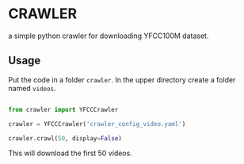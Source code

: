 CRAWLER
=======

a simple python crawler for downloading YFCC100M dataset.


## Usage

Put the code in a folder `crawler`. In the upper directory create a folder named `videos`.

```python

from crawler import YFCCCrawler

crawler = YFCCCrawler('crawler_config_video.yaml')

crawler.crawl(50, display=False)

```

This will download the first 50 videos.
